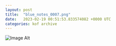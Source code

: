 ```yaml
---
layout:	post
title:	"blue_notes_0007.png"
date:	2023-02-19 00:51:53.833574082 +0000 UTC
categories:	kof archive
---
```


![Image Alt](https://k0f.github.io/assets/blue_notes_0007.png)